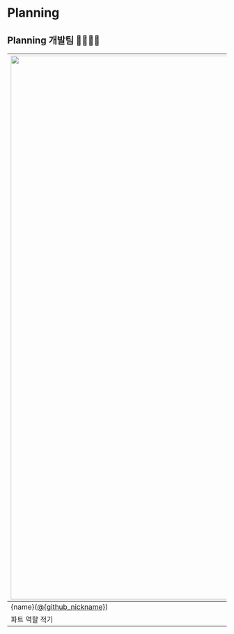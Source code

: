 # Planning

## Planning 개발팀 👨‍👨‍👧‍👦
| <img src="이미지_주소" width=1250px alt="각자_프로필_사진"/> | <img src="이미지_주소" width=1250px alt="각자_프로필_사진"/> | <img src="이미지_주소" width=1250px alt="각자_프로필_사진"/> |
|---------------------------------------------|----------------------------------------|-------------------------------|
| {name}([@{github_nickname}]({github_profile_url}))|{name}([@{github_nickname}]({github_profile_url}))                              | {name}([@{github_nickname}]({github_profile_url}))               |
| 파트 역할 적기                         | 파트 역할 적기                  |      파트 역할 적기                     |
